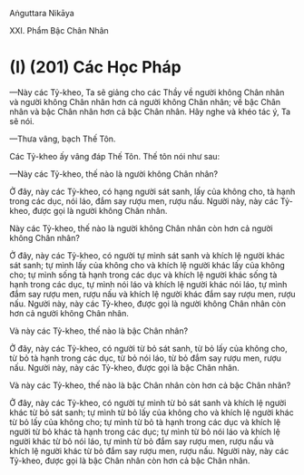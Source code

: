 Aṅguttara Nikāya

XXI. Phẩm Bậc Chân Nhân

# (I) (201) Các Học Pháp

—Này các Tỷ-kheo, Ta sẽ giảng cho các Thầy về người không Chân nhân và người không Chân nhân hơn cả người không Chân nhân; về bậc Chân nhân và bậc Chân nhân hơn cả bậc Chân nhân. Hãy nghe và khéo tác ý, Ta sẽ nói.

—Thưa vâng, bạch Thế Tôn.

Các Tỷ-kheo ấy vâng đáp Thế Tôn. Thế tôn nói như sau:

—Này các Tỷ-kheo, thế nào là người không Chân nhân?

Ở đây, này các Tỷ-kheo, có hạng người sát sanh, lấy của không cho, tà hạnh trong các dục, nói láo, đắm say rượu men, rượu nấu. Người này, này các Tỷ-kheo, được gọi là người không Chân nhân.

Này các Tỷ-kheo, thế nào là người không Chân nhân còn hơn cả người không Chân nhân?

Ở đây, này các Tỷ-kheo, có người tự mình sát sanh và khích lệ người khác sát sanh; tự mình lấy của không cho và khích lệ người khác lấy của không cho; tự mình sống tà hạnh trong các dục và khích lệ người khác sống tà hạnh trong các dục, tự mình nói láo và khích lệ người khác nói láo, tự mình đắm say rượu men, rượu nấu và khích lệ người khác đắm say rượu men, rượu nấu. Người này, này các Tỷ-kheo, được gọi là người không Chân nhân còn hơn cả người không Chân nhân.

Và này các Tỷ-kheo, thế nào là bậc Chân nhân?

Ở đây, này các Tỷ-kheo, có người từ bỏ sát sanh, từ bỏ lấy của không cho, từ bỏ tà hạnh trong các dục, từ bỏ nói láo, từ bỏ đắm say rượu men, rượu nấu. Người này, này các Tỷ-kheo, được gọi là bậc Chân nhân.

Và này các Tỷ-kheo, thế nào là bậc Chân nhân còn hơn cả bậc Chân nhân?

Ở đây, này các Tỷ-kheo, có người tự mình từ bỏ sát sanh và khích lệ người khác từ bỏ sát sanh; tự mình từ bỏ lấy của không cho và khích lệ người khác từ bỏ lấy của không cho; tự mình từ bỏ tà hạnh trong các dục và khích lệ người từ bỏ khác tà hạnh trong các dục; tự mình từ bỏ nói láo và khích lệ người khác từ bỏ nói láo, tự mình từ bỏ đắm say rượu men, rượu nấu và khích lệ người khác từ bỏ đắm say rượu men, rượu nấu. Người này, này các Tỷ-kheo, được gọi là bậc Chân nhân còn hơn cả bậc Chân nhân.

